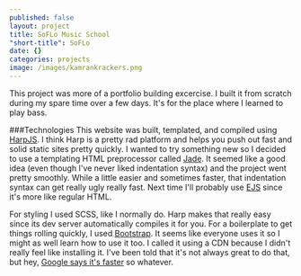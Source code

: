 ```yaml
---
published: false
layout: project
title: SoFLo Music School
"short-title": SoFLo
date: {}
categories: projects
image: /images/kamrankrackers.png
---
```


This project was more of a portfolio building excercise. I built it from scratch during my spare time over a few days. It's for the place where I learned to play bass.

###Technologies
This website was built, templated, and compiled using [HarpJS](https://harpjs.com/). I think Harp is a pretty rad platform and helps you push out fast and solid static sites pretty quickly. I wanted to try something new so I decided to use a templating HTML preprocessor called [Jade](http://jade-lang.com/). It seemed like a good idea (even though I've never liked indentation syntax) and the project went pretty smoothly. While a little easier and sometimes faster, that indentation syntax can get really ugly really fast. Next time I'll probably use [EJS](http://www.embeddedjs.com/) since it's more like regular HTML.

For styling I used SCSS, like I normally do. Harp makes that really easy since its dev server automatically compiles it for you. For a boilerplate to get things rolling quickly, I used [Bootstrap](http://getbootstrap.com/). It seems like everyone uses it so I might as well learn how to use it too. I called it using a CDN because I didn't really feel like installing it. I've been told that it's not always great to do that, but hey, [Google says it's faster](https://developers.google.com/speed/libraries/) so whatever.

###